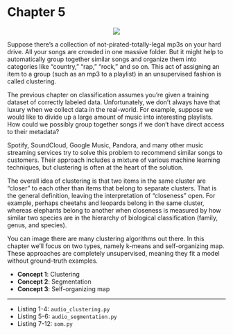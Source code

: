 # Chapter 5

<p align="center"><a href="http://tensorflowbook.com" target="_blank"><img src="http://i.imgur.com/OMR8tkf.png"/></a></p>

Suppose there’s a collection of not-pirated-totally-legal mp3s on your hard drive. All your songs are crowded in one massive folder. But it might help to automatically group together similar songs and organize them into categories like “country,” “rap,” “rock,” and so on. This act of assigning an item to a group (such as an mp3 to a playlist) in an unsupervised fashion is called clustering.

The previous chapter on classification assumes you’re given a training dataset of correctly labeled data. Unfortunately, we don’t always have that luxury when we collect data in the real-world. For example, suppose we would like to divide up a large amount of music into interesting playlists. How could we possibly group together songs if we don’t have direct access to their metadata?

Spotify, SoundCloud, Google Music, Pandora, and many other music streaming services try to solve this problem to recommend similar songs to customers. Their approach includes a mixture of various machine learning techniques, but clustering is often at the heart of the solution.

The overall idea of clustering is that two items in the same cluster are “closer” to each other than items that belong to separate clusters. That is the general definition, leaving the interpretation of “closeness” open. For example, perhaps cheetahs and leopards belong in the same cluster, whereas elephants belong to another when closeness is measured by how similar two species are in the hierarchy of biological classification (family, genus, and species).

You can image there are many clustering algorithms out there. In this chapter we’ll focus on two types, namely k-means and self-organizing map. These approaches are completely unsupervised, meaning they fit a model without ground-truth examples.

- **Concept 1**: Clustering
- **Concept 2**: Segmentation
- **Concept 3**: Self-organizing map

---

* Listing 1-4: `audio_clustering.py`
* Listing 5-6: `audio_segmentation.py`
* Listing 7-12: `som.py`
